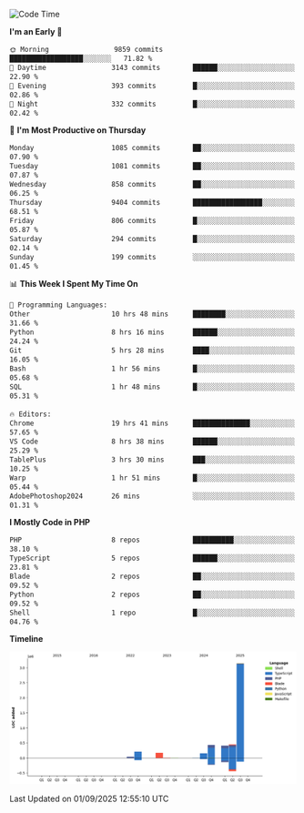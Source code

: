 <!--START_SECTION:waka-->
![Code Time](http://img.shields.io/badge/Code%20Time-4%2C093%20hrs%2047%20mins-blue)

**I'm an Early 🐤** 

```text
🌞 Morning                9859 commits        ██████████████████░░░░░░░   71.82 % 
🌆 Daytime                3143 commits        ██████░░░░░░░░░░░░░░░░░░░   22.90 % 
🌃 Evening                393 commits         █░░░░░░░░░░░░░░░░░░░░░░░░   02.86 % 
🌙 Night                  332 commits         █░░░░░░░░░░░░░░░░░░░░░░░░   02.42 % 
```
📅 **I'm Most Productive on Thursday** 

```text
Monday                   1085 commits        ██░░░░░░░░░░░░░░░░░░░░░░░   07.90 % 
Tuesday                  1081 commits        ██░░░░░░░░░░░░░░░░░░░░░░░   07.87 % 
Wednesday                858 commits         ██░░░░░░░░░░░░░░░░░░░░░░░   06.25 % 
Thursday                 9404 commits        █████████████████░░░░░░░░   68.51 % 
Friday                   806 commits         █░░░░░░░░░░░░░░░░░░░░░░░░   05.87 % 
Saturday                 294 commits         █░░░░░░░░░░░░░░░░░░░░░░░░   02.14 % 
Sunday                   199 commits         ░░░░░░░░░░░░░░░░░░░░░░░░░   01.45 % 
```


📊 **This Week I Spent My Time On** 

```text
💬 Programming Languages: 
Other                    10 hrs 48 mins      ████████░░░░░░░░░░░░░░░░░   31.66 % 
Python                   8 hrs 16 mins       ██████░░░░░░░░░░░░░░░░░░░   24.24 % 
Git                      5 hrs 28 mins       ████░░░░░░░░░░░░░░░░░░░░░   16.05 % 
Bash                     1 hr 56 mins        █░░░░░░░░░░░░░░░░░░░░░░░░   05.68 % 
SQL                      1 hr 48 mins        █░░░░░░░░░░░░░░░░░░░░░░░░   05.31 % 

🔥 Editors: 
Chrome                   19 hrs 41 mins      ██████████████░░░░░░░░░░░   57.65 % 
VS Code                  8 hrs 38 mins       ██████░░░░░░░░░░░░░░░░░░░   25.29 % 
TablePlus                3 hrs 30 mins       ███░░░░░░░░░░░░░░░░░░░░░░   10.25 % 
Warp                     1 hr 51 mins        █░░░░░░░░░░░░░░░░░░░░░░░░   05.44 % 
AdobePhotoshop2024       26 mins             ░░░░░░░░░░░░░░░░░░░░░░░░░   01.31 % 
```

**I Mostly Code in PHP** 

```text
PHP                      8 repos             ██████████░░░░░░░░░░░░░░░   38.10 % 
TypeScript               5 repos             ██████░░░░░░░░░░░░░░░░░░░   23.81 % 
Blade                    2 repos             ██░░░░░░░░░░░░░░░░░░░░░░░   09.52 % 
Python                   2 repos             ██░░░░░░░░░░░░░░░░░░░░░░░   09.52 % 
Shell                    1 repo              █░░░░░░░░░░░░░░░░░░░░░░░░   04.76 % 
```



**Timeline**

![Lines of Code chart](https://raw.githubusercontent.com/abrahamgreyson/abrahamgreyson/main/assets/bar_graph.png)


 Last Updated on 01/09/2025 12:55:10 UTC
<!--END_SECTION:waka-->
